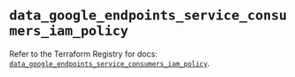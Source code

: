 # `data_google_endpoints_service_consumers_iam_policy`

Refer to the Terraform Registry for docs: [`data_google_endpoints_service_consumers_iam_policy`](https://registry.terraform.io/providers/hashicorp/google-beta/6.36.1/docs/data-sources/google_endpoints_service_consumers_iam_policy).
